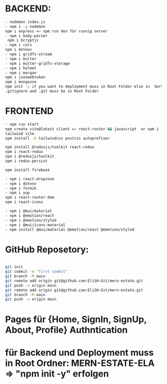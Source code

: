 
# BACKEND:

``` bash
- nodemon index.js
- npm i -g nodemon
npm i express => npm run dev für runnig server
- npm i body-parser
 npm i bcryptjs
- npm i cors
npm i dotenv
- npm i gridfs-stream
- npm i multer
- npm i multer-gridfs-storage
- npm i helmet
- npm i morgan
npm i jsonwebtoken
npm i mongoose
npm init -y if you want to deployment muss in Root Folder else in  Server folder
.gitignore and .git muss be in Root Folder 

``` 
# FRONTEND


```bash
- npm run start
npm create vite@latest client => react-router && javascript  or npm i
tailwind vite
npm install -D tailwindcss postcss autoprefixer

npm install @reduxjs/toolkit react-redux
npm i react-redux
npm i @reduxjs/toolkit
npm i redux-persist

npm install firebase

- npm i react-dropzone
- npm i dotenv
- npm i formik
- npm i yup
npm i react-router-dom
npm i react-icons

- npm i @mui/material
- npm i @emotion/react
- npm i @emotion/styled
- npm i @mui/icons-material
- npm install @mui/material @emotion/react @emotion/styled

```
# GitHub Reposetory: 

```bash

git init
git commit -m "first commit"
git branch -M main
git remote add origin git@github.com:EliSH-Git/mern-estate.git
git push -u origin main
git remote add origin git@github.com:EliSH-Git/mern-estate.git
git branch -M main
git push -u origin main

```
# Pages für {Home, SignIn, SignUp, About, Profile} Authntication

# für  Backend und Deployment muss in Root Ordner: MERN-ESTATE-ELA => "npm init -y" erfolgen

